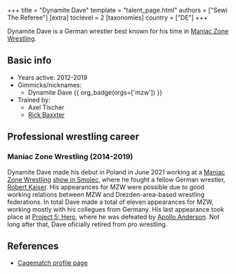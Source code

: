 +++
title = "Dynamite Dave"
template = "talent_page.html"
authors = ["Sewi The Referee"]
[extra]
toclevel = 2
[taxonomies]
country = ["DE"]
+++

Dynamite Dave is a German wrestler best known for his time in [Maniac Zone Wrestling](@/o/mzw.md).

## Basic info

* Years active: 2012-2019
* Gimmicks/nicknames:
  - Dynamite Dave {{ org_badge(orgs=['mzw']) }}
* Trained by:
  - Axel Tischer
  - [Rick Baxxter](@/w/rick-baxxter.md)

## Professional wrestling career

### Maniac Zone Wrestling (2014-2019)

Dynamite Dave made his debut in Poland in June 2021 working at a [Maniac Zone Wrestling](@/o/mzw.md) [show in Smolec](@/e/mzw/2014-06-21-mzw-untitled.md), where he fought a fellow German wrestler, [Robert Kaiser](@/w/robert-kaiser.md). His appearances for MZW were possible due to good working relations between MZW and Drezden-area-based wrestling federations. In total Dave made a total of eleven appearances for MZW, working mostly with his collegues from Germany. His last appearance took place at [Project 5: Hero](@/e/mzw/2019-06-01-mzw-project-5-hero.md), where he was defeated by [Apollo Anderson](@/w/apollo-anderson.md). Not long after that, Dave oficially retired from pro wrestling.

## References

* [Cagematch profile page](https://www.cagematch.net/?id=2&nr=14033)
